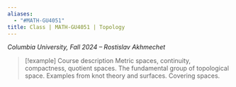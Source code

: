 ```yaml
---
aliases:
  - "#MATH-GU4051"
title: Class | MATH-GU4051 | Topology
---
```

*Columbia University, Fall 2024 – Rostislav Akhmechet*

>[!example] Course description
>Metric spaces, continuity, compactness, quotient spaces. The fundamental group of topological space. Examples from knot theory and surfaces. Covering spaces.

